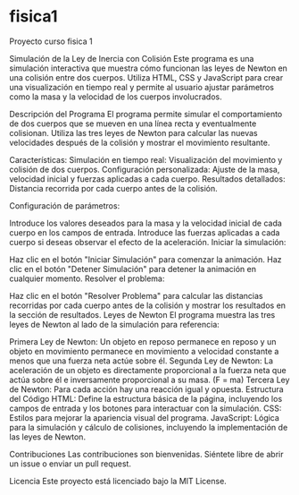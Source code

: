 # fisica1
Proyecto curso fisica 1

Simulación de la Ley de Inercia con Colisión
Este programa es una simulación interactiva que muestra cómo funcionan las leyes de Newton en una colisión entre dos cuerpos. Utiliza HTML, CSS y JavaScript para crear una visualización en tiempo real y permite al usuario ajustar parámetros como la masa y la velocidad de los cuerpos involucrados.

Descripción del Programa
El programa permite simular el comportamiento de dos cuerpos que se mueven en una línea recta y eventualmente colisionan. Utiliza las tres leyes de Newton para calcular las nuevas velocidades después de la colisión y mostrar el movimiento resultante.

Características:
Simulación en tiempo real: Visualización del movimiento y colisión de dos cuerpos.
Configuración personalizada: Ajuste de la masa, velocidad inicial y fuerzas aplicadas a cada cuerpo.
Resultados detallados: Distancia recorrida por cada cuerpo antes de la colisión.

Configuración de parámetros:

Introduce los valores deseados para la masa y la velocidad inicial de cada cuerpo en los campos de entrada.
Introduce las fuerzas aplicadas a cada cuerpo si deseas observar el efecto de la aceleración.
Iniciar la simulación:

Haz clic en el botón "Iniciar Simulación" para comenzar la animación.
Haz clic en el botón "Detener Simulación" para detener la animación en cualquier momento.
Resolver el problema:

Haz clic en el botón "Resolver Problema" para calcular las distancias recorridas por cada cuerpo antes de la colisión y mostrar los resultados en la sección de resultados.
Leyes de Newton
El programa muestra las tres leyes de Newton al lado de la simulación para referencia:

Primera Ley de Newton: Un objeto en reposo permanece en reposo y un objeto en movimiento permanece en movimiento a velocidad constante a menos que una fuerza neta actúe sobre él.
Segunda Ley de Newton: La aceleración de un objeto es directamente proporcional a la fuerza neta que actúa sobre él e inversamente proporcional a su masa. (F = ma)
Tercera Ley de Newton: Para cada acción hay una reacción igual y opuesta.
Estructura del Código
HTML: Define la estructura básica de la página, incluyendo los campos de entrada y los botones para interactuar con la simulación.
CSS: Estilos para mejorar la apariencia visual del programa.
JavaScript: Lógica para la simulación y cálculo de colisiones, incluyendo la implementación de las leyes de Newton.


Contribuciones
Las contribuciones son bienvenidas. Siéntete libre de abrir un issue o enviar un pull request.

Licencia
Este proyecto está licenciado bajo la MIT License.
